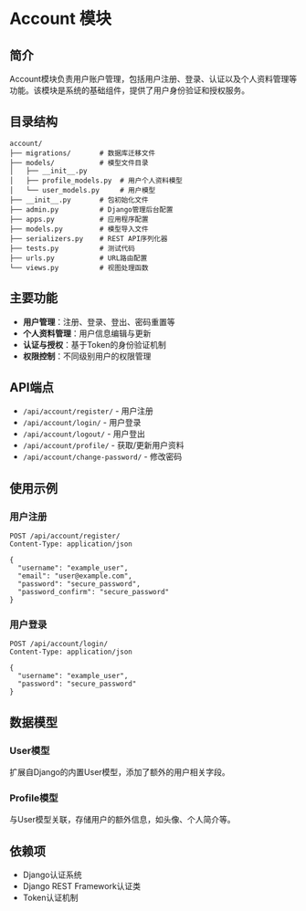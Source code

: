 # Account 模块

## 简介

Account模块负责用户账户管理，包括用户注册、登录、认证以及个人资料管理等功能。该模块是系统的基础组件，提供了用户身份验证和授权服务。

## 目录结构

```
account/
├── migrations/       # 数据库迁移文件
├── models/           # 模型文件目录
│   ├── __init__.py
│   ├── profile_models.py  # 用户个人资料模型
│   └── user_models.py     # 用户模型
├── __init__.py       # 包初始化文件
├── admin.py          # Django管理后台配置
├── apps.py           # 应用程序配置
├── models.py         # 模型导入文件
├── serializers.py    # REST API序列化器
├── tests.py          # 测试代码
├── urls.py           # URL路由配置
└── views.py          # 视图处理函数
```

## 主要功能

- **用户管理**：注册、登录、登出、密码重置等
- **个人资料管理**：用户信息编辑与更新
- **认证与授权**：基于Token的身份验证机制
- **权限控制**：不同级别用户的权限管理

## API端点

- `/api/account/register/` - 用户注册
- `/api/account/login/` - 用户登录
- `/api/account/logout/` - 用户登出
- `/api/account/profile/` - 获取/更新用户资料
- `/api/account/change-password/` - 修改密码

## 使用示例

### 用户注册
```http
POST /api/account/register/
Content-Type: application/json

{
  "username": "example_user",
  "email": "user@example.com",
  "password": "secure_password",
  "password_confirm": "secure_password"
}
```

### 用户登录
```http
POST /api/account/login/
Content-Type: application/json

{
  "username": "example_user",
  "password": "secure_password"
}
```

## 数据模型

### User模型
扩展自Django的内置User模型，添加了额外的用户相关字段。

### Profile模型
与User模型关联，存储用户的额外信息，如头像、个人简介等。

## 依赖项

- Django认证系统
- Django REST Framework认证类
- Token认证机制
